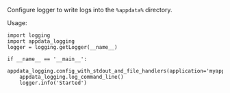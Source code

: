 Configure logger to write logs into the ``%appdata%`` directory.

Usage:

    import logging
    import appdata_logging
    logger = logging.getLogger(__name__)

    if __name__ == '__main__':
        appdata_logging.config_with_stdout_and_file_handlers(application='myapp')
        appdata_logging.log_command_line()
        logger.info('Started')
